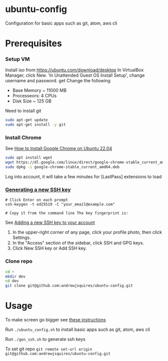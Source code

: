 # ubuntu-config
Configuration for basic apps such as git, atom, aws cli

# Prerequisites
### Setup VM
Install iso from https://ubuntu.com/download/desktop
In VirtualBox Manager, click New. 'In Unattended Guest OS Install Setup', change username and password. 
get 
Change the following
- Base Memory ~ 11000 MB
- Processeors: 4 CPUs
- Disk Size ~ 125 GB

Need to install git

```sh
sudo apt-get update
sudo apt-get install -y git
```
### Install Chrome
See [How to Install Google Chrome on Ubuntu 22.04]

```sh
sudo apt install wget
wget https://dl.google.com/linux/direct/google-chrome-stable_current_amd64.deb
sudo dpkg -i google-chrome-stable_current_amd64.deb
```
Log into account, it will take a few minutes for [LastPass] extensions to load

### [Generating a new SSH key]
```ssh
# Click Enter on each prompt
ssh-keygen -t ed25519 -C "your_email@example.com"

# Copy it from the command line The key fingerprint is:
```
See [Adding a new SSH key to your account]

1. In the upper-right corner of any page, click your profile photo, then click Settings.
2. In the "Access" section of the sidebar, click  SSH and GPG keys.
3. Click New SSH key or Add SSH key.

### Clone repo
```sh
cd ~
mkdir dev
cd dev
git clone git@github.com:andrewjsquires/ubuntu-config.git
```

# Usage
To make screen go bigger see [these instructions](
https://superuser.com/questions/1507127/ubuntu-on-virtualbox-screen-is-too-small-cant-change-resolution)

Run `./ubuntu_config.sh` to install basic apps such as git, atom, aws cli

Run `./gen_ssh.sh` to generate ssh keys

To set git repo `git remote set-url origin git@github.com:andrewjsquires/ubuntu-config.git`

[//]: # (Reference Links)

  [How to Install Google Chrome on Ubuntu 22.04]: <https://linuxhint.com/install-google-chrome-on-ubuntu-22-04/>
  [Generating a new SSH key]: <https://docs.github.com/en/authentication/connecting-to-github-with-ssh/generating-a-new-ssh-key-and-adding-it-to-the-ssh-agent#generating-a-new-ssh-key>
  [Adding a new SSH key to your account]: <https://docs.github.com/en/authentication/connecting-to-github-with-ssh/adding-a-new-ssh-key-to-your-github-account>
